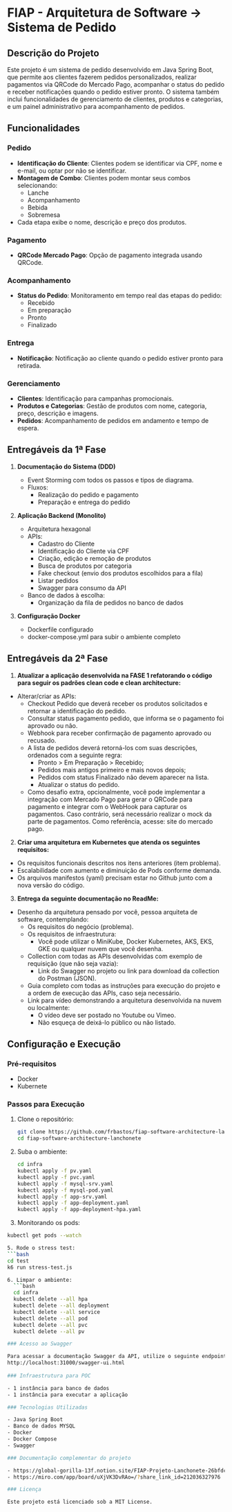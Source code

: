 # FIAP - Arquitetura de Software -> Sistema de Pedido

## Descrição do Projeto

Este projeto é um sistema de pedido desenvolvido em Java Spring Boot, que permite aos clientes fazerem pedidos personalizados, realizar pagamentos via QRCode do Mercado Pago, acompanhar o status do pedido e receber notificações quando o pedido estiver pronto. O sistema também inclui funcionalidades de gerenciamento de clientes, produtos e categorias, e um painel administrativo para acompanhamento de pedidos.

## Funcionalidades

### Pedido
- **Identificação do Cliente**: Clientes podem se identificar via CPF, nome e e-mail, ou optar por não se identificar.
- **Montagem de Combo**: Clientes podem montar seus combos selecionando:
  - Lanche
  - Acompanhamento
  - Bebida
  - Sobremesa
- Cada etapa exibe o nome, descrição e preço dos produtos.

### Pagamento
- **QRCode Mercado Pago**: Opção de pagamento integrada usando QRCode.

### Acompanhamento
- **Status do Pedido**: Monitoramento em tempo real das etapas do pedido:
  - Recebido
  - Em preparação
  - Pronto
  - Finalizado

### Entrega
- **Notificação**: Notificação ao cliente quando o pedido estiver pronto para retirada.

### Gerenciamento
- **Clientes**: Identificação para campanhas promocionais.
- **Produtos e Categorias**: Gestão de produtos com nome, categoria, preço, descrição e imagens.
- **Pedidos**: Acompanhamento de pedidos em andamento e tempo de espera.

## Entregáveis da 1ª Fase

1. **Documentação do Sistema (DDD)**
   - Event Storming com todos os passos e tipos de diagrama.
   - Fluxos:
     - Realização do pedido e pagamento
     - Preparação e entrega do pedido

2. **Aplicação Backend (Monolito)**
   - Arquitetura hexagonal
   - APIs:
     - Cadastro do Cliente
     - Identificação do Cliente via CPF
     - Criação, edição e remoção de produtos
     - Busca de produtos por categoria
     - Fake checkout (envio dos produtos escolhidos para a fila)
     - Listar pedidos
     - Swagger para consumo da API
   - Banco de dados à escolha:
     - Organização da fila de pedidos no banco de dados

3. **Configuração Docker**
   - Dockerfile configurado
   - docker-compose.yml para subir o ambiente completo

## Entregáveis da 2ª Fase

1. **Atualizar a aplicação desenvolvida na FASE 1 refatorando o código para seguir os padrões clean code e clean architecture:**
  - Alterar/criar as APIs:
    - Checkout Pedido que deverá receber os produtos solicitados e retornar a identificação do pedido.
    - Consultar status pagamento pedido, que informa se o pagamento foi aprovado ou não.
    - Webhook para receber confirmação de pagamento  aprovado ou recusado.
    - A lista de pedidos deverá retorná-los com suas descrições, ordenados com a seguinte regra:
      - Pronto > Em Preparação > Recebido;
      - Pedidos mais antigos primeiro e mais novos depois;
      - Pedidos com status Finalizado não devem aparecer na lista.
      - Atualizar o status do pedido.
    - Como desafio extra, opcionalmente, você pode implementar a integração com Mercado Pago para gerar o QRCode para pagamento e integrar com o WebHook para capturar os pagamentos. Caso contrário, será necessário realizar o mock da parte de pagamentos. Como referência, acesse: site do mercado pago.

2. **Criar uma arquitetura em Kubernetes que atenda os seguintes requisitos:**
  - Os requisitos funcionais descritos nos itens anteriores (item problema).
  - Escalabilidade com aumento e diminuição de Pods conforme demanda.
  - Os arquivos manifestos (yaml) precisam estar no Github junto com a nova versão do código.

3. **Entrega da seguinte documentação no ReadMe:**
  - Desenho da arquitetura pensado por você, pessoa arquiteta de software, contemplando:
    - Os requisitos do negócio (problema).
    - Os requisitos de infraestrutura:
      - Você pode utilizar o MiniKube, Docker Kubernetes, AKS, EKS, GKE ou qualquer nuvem que você desenha.
    - Collection com todas as APIs desenvolvidas com exemplo de requisição (que não seja vazia):
      - Link do Swagger no projeto ou link para download da collection do Postman (JSON).
    - Guia completo com todas as instruções para execução do projeto e a ordem de execução das APIs, caso seja necessário.
    - Link para vídeo demonstrando a arquitetura desenvolvida na nuvem ou localmente:
      - O vídeo deve ser postado no Youtube ou Vimeo.
      - Não esqueça de deixá-lo público ou não listado.

## Configuração e Execução

### Pré-requisitos
- Docker
- Kubernete

### Passos para Execução

1. Clone o repositório:
   ```bash
   git clone https://github.com/frbastos/fiap-software-architecture-lanchonete.git
   cd fiap-software-architecture-lanchonete

3. Suba o ambiente:
    ```bash
    cd infra
    kubectl apply -f pv.yaml
    kubectl apply -f pvc.yaml
    kubectl apply -f mysql-srv.yaml
    kubectl apply -f mysql-pod.yaml
    kubectl apply -f app-srv.yaml
    kubectl apply -f app-deployment.yaml
    kubectl apply -f app-deployment-hpa.yaml

4. Monitorando os pods:
  ```bash
  kubectl get pods --watch

5. Rode o stress test:
  ```bash
  cd test
  k6 run stress-test.js

6. Limpar o ambiente:
    ```bash
    cd infra
    kubectl delete --all hpa 
    kubectl delete --all deployment
    kubectl delete --all service
    kubectl delete --all pod
    kubectl delete --all pvc
    kubectl delete --all pv

### Acesso ao Swagger

Para acessar a documentação Swagger da API, utilize o seguinte endpoint:
http://localhost:31000/swagger-ui.html
    
### Infraestrutura para POC

- 1 instância para banco de dados
- 1 instância para executar a aplicação

### Tecnologias Utilizadas

- Java Spring Boot
- Banco de dados MYSQL
- Docker
- Docker Compose
- Swagger

### Documentação complementar do projeto

- https://global-gorilla-13f.notion.site/FIAP-Projeto-Lanchonete-26bfdcca5de84ce8974cbfad8286dcc2
- https://miro.com/app/board/uXjVK3DvRAo=/?share_link_id=212036327976

### Licença

Este projeto está licenciado sob a MIT License.






